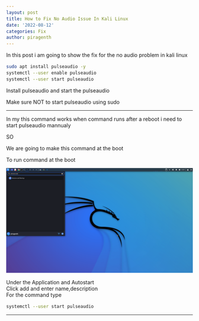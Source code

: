 ```yaml
---
layout: post
title: How to Fix No Audio Issue In Kali Linux
date: '2022-08-12'
categories: Fix
author: piragenth
---
```

In this post i am going to show the fix for the no audio problem in kali linux  


```bash
sudo apt install pulseaudio -y
systemctl --user enable pulseaudio
systemctl --user start pulseaudio
```

Install pulseaudio and start the pulseaudio

Make sure NOT to start pulseaudio using sudo 

---
In my this command works when command runs after a reboot i need to start pulseaudio mannualy

SO  

We are going to make this command at the boot  


To run command at the boot

![img](/assets/Pictures/Screenshot_2022-08-12_08-29-42.png)

Under the Application and Autostart  
Click add and enter name,description    
For the command type 

```bash
systemctl --user start pulseaudio
```
---